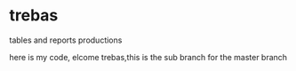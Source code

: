 # trebas
tables and reports productions

here is my code, elcome trebas,this is the sub branch for the master branch

